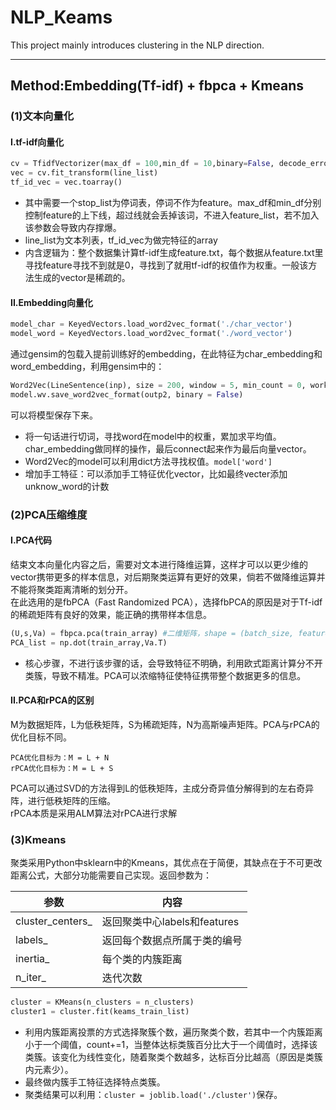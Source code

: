 NLP_Keams
==============
This project mainly introduces clustering in the NLP direction.

**********

## Method:Embedding(Tf-idf) + fbpca + Kmeans
### (1)文本向量化
#### I.tf-idf向量化
```Python
cv = TfidfVectorizer(max_df = 100,min_df = 10,binary=False, decode_error='ignore', stop_words=stop_list,)
vec = cv.fit_transform(line_list)
tf_id_vec = vec.toarray()
```
- 其中需要一个stop_list为停词表，停词不作为feature。max_df和min_df分别控制feature的上下线，超过线就会丢掉该词，不进入feature_list，若不加入该参数会导致内存撑爆。
- line_list为文本列表，tf_id_vec为做完特征的array
- 内含逻辑为：整个数据集计算tf-idf生成feature.txt，每个数据从feature.txt里寻找feature寻找不到就是0，寻找到了就用tf-idf的权值作为权重。一般该方法生成的vector是稀疏的。

#### II.Embedding向量化
```Python
model_char = KeyedVectors.load_word2vec_format('./char_vector')
model_word = KeyedVectors.load_word2vec_format('./word_vector')
```
通过gensim的包载入提前训练好的embedding，在此特征为char_embedding和word_embedding，利用gensim中的：
```Python
Word2Vec(LineSentence(inp), size = 200, window = 5, min_count = 0, workers = multiprocessing.cpu_count())
model.wv.save_word2vec_format(outp2, binary = False)
```
可以将模型保存下来。
- 将一句话进行切词，寻找word在model中的权重，累加求平均值。char_embedding做同样的操作，最后connect起来作为最后向量vector。
- Word2Vec的model可以利用dict方法寻找权值。```model['word']```
- 增加手工特征：可以添加手工特征优化vector，比如最终vecter添加unknow_word的计数

### (2)PCA压缩维度
#### I.PCA代码
结束文本向量化内容之后，需要对文本进行降维运算，这样才可以以更少维的vector携带更多的样本信息，对后期聚类运算有更好的效果，倘若不做降维运算并不能将聚类距离清晰的划分开。  
在此选用的是fbPCA（Fast Randomized PCA），选择fbPCA的原因是对于Tf-idf的稀疏矩阵有良好的效果，能正确的携带样本信息。
```Python
(U,s,Va) = fbpca.pca(train_array) #二维矩阵，shape = (batch_size, features)
PCA_list = np.dot(train_array,Va.T)
```
- 核心步骤，不进行该步骤的话，会导致特征不明确，利用欧式距离计算分不开类簇，导致不精准。PCA可以浓缩特征使特征携带整个数据更多的信息。
#### II.PCA和rPCA的区别
M为数据矩阵，L为低秩矩阵，S为稀疏矩阵，N为高斯噪声矩阵。PCA与rPCA的优化目标不同。

    PCA优化目标为：M = L + N
    rPCA优化目标为：M = L + S

PCA可以通过SVD的方法得到L的低秩矩阵，主成分奇异值分解得到的左右奇异阵，进行低秩矩阵的压缩。  
rPCA本质是采用ALM算法对rPCA进行求解

### (3)Kmeans
聚类采用Python中sklearn中的Kmeans，其优点在于简便，其缺点在于不可更改距离公式，大部分功能需要自己实现。返回参数为：

|参数|内容|
|------|------|
|cluster_centers_|返回聚类中心labels和features|
|labels_|返回每个数据点所属于类的编号|
|inertia_|每个类的内簇距离|
|n_iter_|迭代次数|

```Python
cluster = KMeans(n_clusters = n_clusters)
cluster1 = cluster.fit(keams_train_list)
```
- 利用内簇距离投票的方式选择聚簇个数，遍历聚类个数，若其中一个内簇距离小于一个阈值，count+=1，当整体达标类簇百分比大于一个阈值时，选择该类簇。该变化为线性变化，随着聚类个数越多，达标百分比越高（原因是类簇内元素少）。
- 最终做内簇手工特征选择特点类簇。
- 聚类结果可以利用：```cluster = joblib.load('./cluster')```保存。









